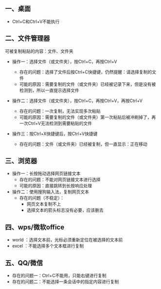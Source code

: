 ## 一、桌面
* Ctrl+C和Ctrl+V不能执行

## 二、文件管理器
可被复制粘贴的内容：文件、文件夹    
* 操作一：选择文件（或文件夹），按Ctrl+C，再按Ctrl+V
    * 存在的问题：选择了文件后按Ctrl+C快捷键，仍然提醒：请选择复制的文件
    * 可能的原因：需要复制的文件（或文件夹）已经被记录下来，但是没有被检测到，所以一直提示选择文件
        
* 操作二：选择文件（或文件夹），按Ctrl+C，再按Ctrl+V，再按Ctrl+V
    * 存在的问题：一次复制，无法实现多次粘贴
    * 可能的原因：需要复制的文件（或文件夹）第一次粘贴后被冲刷掉了，再一次Ctrl+V无法检测到需要粘贴的文件
* 操作三：按Ctrl+X快捷键后，按Ctrl+V快捷键
    * 存在的问题：文件（或文件夹）已经被复制，但一直显示：正在移动

## 三、浏览器
* 操作一：长按拖动选择网页链接文本
    * 存在的问题：不能对网页链接文本进行选择
    * 可能的原因：直接跳转到长按响应处理  
* 操作二：使用搜狗输入法，复制网页文本
    * 存在的问题（不稳定）：
         * 网页文本复制不上
         * 选择文本的箭头标志没有必要，应该删去

## 四、wps/微软office
* world ：选择文本前，光标必须重新定位在被选择的文本前
* excel ：不能选择多个文本框进行复制

## 五、QQ/微信
* 存在的问题一：Ctrl+C不能用，只能右键进行复制
* 存在的问题二：不能选择一条会话中的指定内容进行复制
